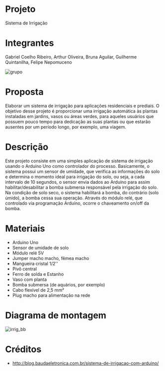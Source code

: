# Projeto
Sistema de Irrigação 
# Integrantes 
Gabriel Coelho Ribeiro, Arthur Oliveira, Bruna Aguilar, Guilherme Quintanilha, Felipe Nepomuceno

![grupo](https://user-images.githubusercontent.com/53450775/68999216-4abc5b80-089c-11ea-9a4e-21c220cdca88.jpg)
# Proposta
Elaborar um sistema de irrigação para aplicações residenciais e prediais. O objetivo desse projeto é proporcionar uma irrigação automática às plantas instaladas em jardins, vasos ou áreas verdes, para aqueles usuários que possuem pouco tempo para dedicação as suas plantas ou que estarão ausentes por um período longo, por exemplo, uma viagem. 
# Descrição
Este projeto consiste em uma simples aplicação de sistema de irrigação usando o Arduíno Uno como controlador do processo. Basicamente, o sistema possui um sensor de umidade, que verifica as informações do solo e determina o momento ideal para irrigação do solo, ou seja, a cada intervalo de 10 segundos, o sensor envia dados ao Arduíno para assim habilitar/desabilitar a bomba submersa responsável pela irrigação do solo. Na condição de solo seco, o sistema habilitará a bomba, do contrário (solo úmido), a bomba cessa sua operação. Através do módulo relé, que controlado via programação Arduíno, ocorre o chaveamento on/off da bomba.      
# Materiais
- Arduino Uno
- Sensor de umidade de solo
- Módulo relé 5V
- Jumper macho macho, fêmea macho
- Mangueira cristal 1/2''
- Pivô central
- Ferro de solda e Estanho 
- Vaso com planta
- Bomba submersa (de aquários, por exemplo)
- Cabo flexível de 2,5 mm²
- Plug macho para alimentação na rede
# Diagrama de montagem
![irrig_bb](https://user-images.githubusercontent.com/53450775/68998818-fdd58680-0895-11ea-80cc-1255042ae007.jpg)
# Créditos 
- http://blog.baudaeletronica.com.br/sistema-de-irrigacao-com-arduino/


